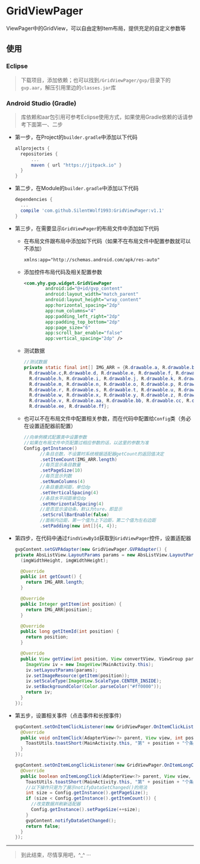 # GridViewPager
ViewPager中的GridView，可以自由定制Item布局，提供充足的自定义参数等

## 使用

### Eclipse

> 下载项目，添加依赖；也可以找到`/GridViewPager/gvp/`目录下的`gvp.aar`，解压引用里边的`classes.jar`库

### Android Studio (Gradle)

> 库依赖和aar包引用可参考Eclipse使用方式，如果使用Gradle依赖的话请参考下面第一、二步

* 第一步，在Project的`builder.gradle`中添加以下代码

  ```groovy
  allprojects {
  	repositories {
  		...
  		maven { url "https://jitpack.io" }
  	}
  }
  ```

* 第二步，在Module的`builder.gradle`中添加以下代码

  ```groovy
  dependencies {
  	...
  	compile 'com.github.SilentWolf1993:GridViewPager:v1.1'
  }
  ```


* 第三步，在需要显示`GridViewPager`的布局文件中添加如下代码

  * 在布局文件跟布局中添加如下代码（如果不在布局文件中配置参数就可以不添加）

    ```xml
    xmlns:app="http://schemas.android.com/apk/res-auto"
    ```

  * 添加控件布局代码及相关配置参数

    ```xml
    <com.yhy.gvp.widget.GridViewPager
            android:id="@+id/gvp_content"
            android:layout_width="match_parent"
            android:layout_height="wrap_content"
            app:horizontal_spacing="2dp"
            app:num_columns="4"
            app:padding_left_right="2dp"
            app:padding_top_bottom="2dp"
            app:page_size="6"
            app:scroll_bar_enable="false"
            app:vertical_spacing="2dp" />
    ```

  * 测试数据

    ```java
    //测试数据
    private static final int[] IMG_ARR = {R.drawable.a, R.drawable.b, 
      R.drawable.c,R.drawable.d, R.drawable.e, R.drawable.f, R.drawable.g, 
      R.drawable.h, R.drawable.i, R.drawable.j, R.drawable.k, R.drawable.l, 
      R.drawable.m, R.drawable.n, R.drawable.o, R.drawable.p, R.drawable.q, 
      R.drawable.r, R.drawable.s, R.drawable.t, R.drawable.u, R.drawable.v, 
      R.drawable.w, R.drawable.x, R.drawable.y, R.drawable.z, R.drawable.u, 
      R.drawable.v, R.drawable.aa, R.drawable.bb, R.drawable.cc, R.drawable.dd,
      R.drawable.ee, R.drawable.ff};
    ```

  * 也可以不在布局文件中配置相关参数，而在代码中配置给`Config`类（务必在设置适配器前配置）

    ```java
    //向单例模式配置类中设置参数
    //如果在布局文件中页配置过相应参数的话，以这里的参数为准
    Config.getInstance()
          //条目总数，不设置时系统根据适配器getCount的返回值决定
          .setItemCount(IMG_ARR.length)
          //每页显示条目数量
          .setPageSize(10)
          //每页显示列数
          .setNumColumns(4)
          //条目垂直间距，单位dp
          .setVerticalSpacing(4)
          //条目水平间距单位dp
          .setHorizontalSpacing(4)
          //是否显示滚动条，默认为ture，即显示
          .setScrollBarEnable(false)
          //面板内边距，第一个值为上下边距，第二个值为左右边距
          .setPadding(new int[]{4, 4});
    ```

* 第四步，在代码中通过`findViewById`获取到`GridViewPager`控件，设置适配器

  ```java
  gvpContent.setGVPAdapter(new GridViewPager.GVPAdapter() {
  private AbsListView.LayoutParams params = new AbsListView.LayoutParams
    (imgWidthHeight, imgWidthHeight);

    @Override
    public int getCount() {
      return IMG_ARR.length;
    }

    @Override
    public Integer getItem(int position) {
      return IMG_ARR[position];
    }

    @Override
    public long getItemId(int position) {
      return position;
    }

    @Override
    public View getView(int position, View convertView, ViewGroup parent) {
      ImageView iv = new ImageView(MainActivity.this);
      iv.setLayoutParams(params);
      iv.setImageResource(getItem(position));
      iv.setScaleType(ImageView.ScaleType.CENTER_INSIDE);
      iv.setBackgroundColor(Color.parseColor("#ff0000"));
      return iv;
    }
  });
  ```

* 第五步，设置相关事件（点击事件和长按事件）

  ```java
  gvpContent.setOnItemClickListener(new GridViewPager.OnItemClickListener() {
    @Override
    public void onItemClick(AdapterView<?> parent, View view, int position) {
      ToastUtils.toastShort(MainActivity.this, "第" + position + "个条目被点击");
    }
  });

  gvpContent.setOnItemLongClickListener(new GridViewPager.OnItemLongClickListener() {
    @Override
    public boolean onItemLongClick(AdapterView<?> parent, View view, int position) {
      ToastUtils.toastShort(MainActivity.this, "第" + position + "个条目被长按");
      //以下操作只是为了展示notifyDataSetChanged()的用法
      int size = Config.getInstance().getPageSize();
      if (size < Config.getInstance().getItemCount()) {
        //改变数据并刷新适配器
        Config.getInstance().setPageSize(++size);
      }
      gvpContent.notifyDataSetChanged();
      return false;
    }
  });
  ```

------------------

> 到此结束，尽情享用吧，^_^ ···


